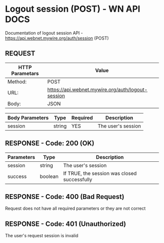 # Logout session (POST) - WN API DOCS

Documentation of logout session API - https://api.webnet.mywire.org/auth/session (POST)

## REQUEST

| **HTTP Parametars** 	| **Value**                                 	        |
|-----------------------|-------------------------------------------------------|
| Method:           	| POST                                      	        |
| URL:              	| https://api.webnet.mywire.org/auth/logout-session   	|
| Body:             	| JSON                                      	        |

| **Body Parameters** | **Type** | **Required**  | **Description**    |
|---------------------|----------|---------------|--------------------|
| session             | string   | YES           | The user's session |

## RESPONSE - Code: 200 (OK)

| **Parameters** | **Type** | **Description**                              |
|----------------|----------|----------------------------------------------|
| session        | string   | The user's session                           |
| success        | boolean  | If TRUE, the session was closed successfully |

## RESPONSE - Code: 400 (Bad Request)

Request does not have all required parameters or they are not correct

## RESPONSE - Code: 401 (Unauthorized)

The user's request session is invalid
